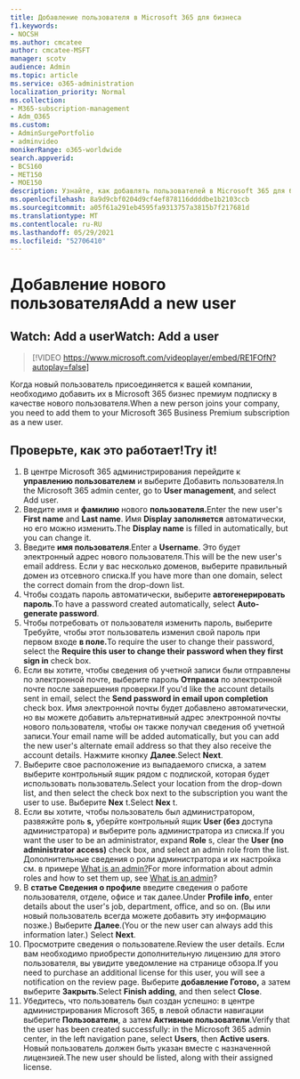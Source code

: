 ```yaml
---
title: Добавление пользователя в Microsoft 365 для бизнеса
f1.keywords:
- NOCSH
ms.author: cmcatee
author: cmcatee-MSFT
manager: scotv
audience: Admin
ms.topic: article
ms.service: o365-administration
localization_priority: Normal
ms.collection:
- M365-subscription-management
- Adm_O365
ms.custom:
- AdminSurgePortfolio
- adminvideo
monikerRange: o365-worldwide
search.appverid:
- BCS160
- MET150
- MOE150
description: Узнайте, как добавлять пользователей в Microsoft 365 для бизнеса.
ms.openlocfilehash: 8a9d9cbf0204d9cf4ef878116ddddbe1b2103ccb
ms.sourcegitcommit: a05f61a291eb4595fa9313757a3815b7f217681d
ms.translationtype: MT
ms.contentlocale: ru-RU
ms.lasthandoff: 05/29/2021
ms.locfileid: "52706410"
---
```

# <a name="add-a-new-user"></a><span data-ttu-id="c1593-103">Добавление нового пользователя</span><span class="sxs-lookup"><span data-stu-id="c1593-103">Add a new user</span></span>

## <a name="watch-add-a-user"></a><span data-ttu-id="c1593-104">Watch: Add a user</span><span class="sxs-lookup"><span data-stu-id="c1593-104">Watch: Add a user</span></span>

> [!VIDEO https://www.microsoft.com/videoplayer/embed/RE1FOfN?autoplay=false]

<span data-ttu-id="c1593-105">Когда новый пользователь присоединяется к вашей компании, необходимо добавить их в Microsoft 365 бизнес премиум подписку в качестве нового пользователя.</span><span class="sxs-lookup"><span data-stu-id="c1593-105">When a new person joins your company, you need to add them to your Microsoft 365 Business Premium subscription as a new user.</span></span>

## <a name="try-it"></a><span data-ttu-id="c1593-106">Проверьте, как это работает!</span><span class="sxs-lookup"><span data-stu-id="c1593-106">Try it!</span></span>

1. <span data-ttu-id="c1593-107">В центре Microsoft 365 администрирования перейдите к **управлению пользователем** и выберите Добавить пользователя.</span><span class="sxs-lookup"><span data-stu-id="c1593-107">In the Microsoft 365 admin center, go to **User management**, and select Add user.</span></span>
1. <span data-ttu-id="c1593-108">Введите имя и **фамилию** нового **пользователя.**</span><span class="sxs-lookup"><span data-stu-id="c1593-108">Enter the new user's **First name** and **Last name**.</span></span> <span data-ttu-id="c1593-109">Имя **Display заполняется** автоматически, но его можно изменить.</span><span class="sxs-lookup"><span data-stu-id="c1593-109">The **Display name** is filled in automatically, but you can change it.</span></span>
1. <span data-ttu-id="c1593-110">Введите **имя пользователя**.</span><span class="sxs-lookup"><span data-stu-id="c1593-110">Enter a **Username**.</span></span> <span data-ttu-id="c1593-111">Это будет электронный адрес нового пользователя.</span><span class="sxs-lookup"><span data-stu-id="c1593-111">This will be the new user's email address.</span></span> <span data-ttu-id="c1593-112">Если у вас несколько доменов, выберите правильный домен из отсевного списка.</span><span class="sxs-lookup"><span data-stu-id="c1593-112">If you have more than one domain, select the correct domain from the drop-down list.</span></span>
1. <span data-ttu-id="c1593-113">Чтобы создать пароль автоматически, выберите **автогенерировать пароль**.</span><span class="sxs-lookup"><span data-stu-id="c1593-113">To have a password created automatically, select **Auto-generate password**.</span></span>
1. <span data-ttu-id="c1593-114">Чтобы потребовать от пользователя изменить пароль, выберите Требуйте, чтобы этот пользователь изменил свой пароль при первом входе **в поле.**</span><span class="sxs-lookup"><span data-stu-id="c1593-114">To require the user to change their password, select the **Require this user to change their password when they first sign in** check box.</span></span>
1. <span data-ttu-id="c1593-115">Если вы хотите, чтобы сведения об учетной записи были отправлены по электронной почте, выберите пароль **Отправка** по электронной почте после завершения проверки.</span><span class="sxs-lookup"><span data-stu-id="c1593-115">If you'd like the account details sent in email, select the **Send password in email upon completion** check box.</span></span> <span data-ttu-id="c1593-116">Имя электронной почты будет добавлено автоматически, но вы можете добавить альтернативный адрес электронной почты нового пользователя, чтобы он также получал сведения об учетной записи.</span><span class="sxs-lookup"><span data-stu-id="c1593-116">Your email name will be added automatically, but you can add the new user's alternate email address so that they also receive the account details.</span></span> <span data-ttu-id="c1593-117">Нажмите кнопку **Далее**.</span><span class="sxs-lookup"><span data-stu-id="c1593-117">Select **Next**.</span></span>
1. <span data-ttu-id="c1593-118">Выберите свое расположение из выпадаемого списка, а затем выберите контрольный ящик рядом с подпиской, которая будет использовать пользователь.</span><span class="sxs-lookup"><span data-stu-id="c1593-118">Select your location from the drop-down list, and then select the check box next to the subscription you want the user to use.</span></span> <span data-ttu-id="c1593-119">Выберите **Nex** t.</span><span class="sxs-lookup"><span data-stu-id="c1593-119">Select **Nex** t.</span></span>
1. <span data-ttu-id="c1593-120">Если вы хотите, чтобы пользователь был администратором, развяжйте роль **s,** уберйте контрольный ящик **User (без** доступа администратора) и выберите роль администратора из списка.</span><span class="sxs-lookup"><span data-stu-id="c1593-120">If you want the user to be an administrator, expand **Role** s, clear the **User (no administrator access)** check box, and select an admin role from the list.</span></span> <span data-ttu-id="c1593-121">Дополнительные сведения о роли администратора и их настройка см. в примере [What is an admin?](what-is-admin.md)</span><span class="sxs-lookup"><span data-stu-id="c1593-121">For more information about admin roles and how to set them up, see [What is an admin](what-is-admin.md)?</span></span>
1. <span data-ttu-id="c1593-122">В **статье Сведения о профиле** введите сведения о работе пользователя, отделе, офисе и так далее.</span><span class="sxs-lookup"><span data-stu-id="c1593-122">Under **Profile info**, enter details about the user's job, department, office, and so on.</span></span> <span data-ttu-id="c1593-123">(Вы или новый пользователь всегда можете добавить эту информацию позже.) Выберите **Далее**.</span><span class="sxs-lookup"><span data-stu-id="c1593-123">(You or the new user can always add this information later.) Select **Next**.</span></span>
1. <span data-ttu-id="c1593-124">Просмотрите сведения о пользователе.</span><span class="sxs-lookup"><span data-stu-id="c1593-124">Review the user details.</span></span> <span data-ttu-id="c1593-125">Если вам необходимо приобрести дополнительную лицензию для этого пользователя, вы увидите уведомление на странице обзора.</span><span class="sxs-lookup"><span data-stu-id="c1593-125">If you need to purchase an additional license for this user, you will see a notification on the review page.</span></span> <span data-ttu-id="c1593-126">Выберите **добавление Готово,** а затем выберите **Закрыть**.</span><span class="sxs-lookup"><span data-stu-id="c1593-126">Select **Finish adding**, and then select **Close**.</span></span>
1. <span data-ttu-id="c1593-127">Убедитесь, что пользователь был создан успешно: в центре администрирования Microsoft 365, в левой области навигации выберите **Пользователи**, а затем **Активные пользователи**.</span><span class="sxs-lookup"><span data-stu-id="c1593-127">Verify that the user has been created successfully: in the Microsoft 365 admin center, in the left navigation pane, select **Users**, then **Active users**.</span></span> <span data-ttu-id="c1593-128">Новый пользователь должен быть указан вместе с назначенной лицензией.</span><span class="sxs-lookup"><span data-stu-id="c1593-128">The new user should be listed, along with their assigned license.</span></span>